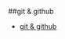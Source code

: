 ##git & github
- [git & github](https://www.youtube.com/watch?v=apGV9Kg7ics&list=PL9gnSGHSqcnoqBXdMwUTRod4Gi3eac2Ak&index=2)
